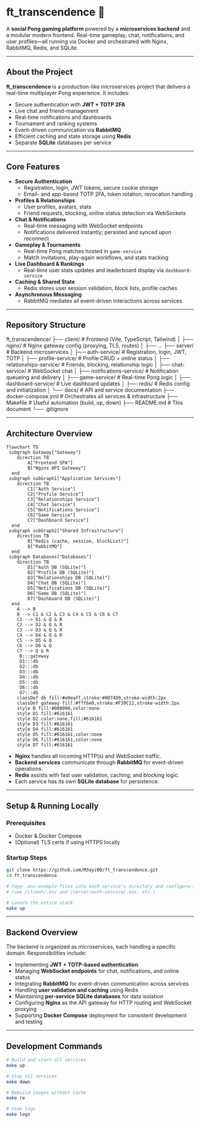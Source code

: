 # ft_transcendence 🏓

A **social Pong gaming platform** powered by a **microservices backend** and a modular modern frontend. Real-time gameplay, chat, notifications, and user profiles—all running via Docker and orchestrated with Nginx, RabbitMQ, Redis, and SQLite.

---

## About the Project

**ft_transcendence** is a production-like microservices project that delivers a real-time multiplayer Pong experience. It includes:

- Secure authentication with **JWT + TOTP 2FA**
- Live chat and friend-management
- Real-time notifications and dashboards
- Tournament and ranking systems
- Event-driven communication via **RabbitMQ**
- Efficient caching and state storage using **Redis**
- Separate **SQLite** databases per service

---

## Core Features

- **Secure Authentication**
  - Registration, login, JWT tokens, secure cookie storage
  - Email- and app-based TOTP 2FA, token rotation, revocation handling
- **Profiles & Relationships**
  - User profiles, avatars, stats
  - Friend requests, blocking, online status detection via WebSockets
- **Chat & Notifications**
  - Real-time messaging with WebSocket endpoints
  - Notifications delivered instantly; persisted and synced upon reconnect
- **Gameplay & Tournaments**
  - Real-time Pong matches hosted in `game-service`
  - Match invitations, play-again workflows, and stats tracking
- **Live Dashboard & Rankings**
  - Real-time user stats updates and leaderboard display via `dashboard-service`
- **Caching & Shared State**
  - Redis stores user session validation, block lists, profile caches
- **Asynchronous Messaging**
  - RabbitMQ mediates all event-driven interactions across services

---

## Repository Structure

ft_transcendence/
├── client/                        # Frontend (Vite, TypeScript, Tailwind)
│   ├── nginx/                         # Nginx gateway config (proxying, TLS, routes)
│   ├── ...
├── server/                        # Backend microservices
│   ├── auth-service/              # Registration, login, JWT, TOTP
│   ├── profile-service/           # Profile CRUD + online status
│   ├── relationships-service/     # Friends, blocking, relationship logic
│   ├── chat-service/              # WebSocket chat
│   ├── notifications-service/     # Notification queueing and delivery
│   ├── game-service/              # Real-time Pong logic
│   ├── dashboard-service/         # Live dashboard updates
│   ├── redis/                     # Redis config and initialization
│   └── docs/                      # API and service documentation
├── docker-compose.yml             # Orchestrates all services & infrastructure
├── Makefile                       # Useful automation (build, up, down)
├── README.md                      # This document
└── .gitignore


---

## Architecture Overview

```mermaid
flowchart TD
 subgraph Gateway["Gateway"]
    direction TB
        A["Frontend SPA"]
        B["Nginx API Gateway"]
  end
 subgraph subGraph1["Application Services"]
    direction TB
        C1["Auth Service"]
        C2["Profile Service"]
        C3["Relationships Service"]
        C4["Chat Service"]
        C5["Notifications Service"]
        C6["Game Service"]
        C7["Dashboard Service"]
  end
 subgraph subGraph2["Shared Infrastructure"]
    direction TB
        R["Redis (cache, session, blockList)"]
        Q["RabbitMQ"]
  end
 subgraph Databases["Databases"]
    direction TB
        D1["Auth DB (SQLite)"]
        D2["Profile DB (SQLite)"]
        D3["Relationships DB (SQLite)"]
        D4["Chat DB (SQLite)"]
        D5["Notifications DB (SQLite)"]
        D6["Game DB (SQLite)"]
        D7["Dashboard DB (SQLite)"]
  end
    A --> B
    B --> C1 & C2 & C3 & C4 & C5 & C6 & C7
    C1 --> D1 & Q & R
    C2 --> D2 & Q & R
    C3 --> D3 & Q & R
    C4 --> D4 & Q & R
    C5 --> D5 & Q
    C6 --> D6 & Q
    C7 --> Q & R
     B:::gateway
     D1:::db
     D2:::db
     D3:::db
     D4:::db
     D5:::db
     D6:::db
     D7:::db
    classDef db fill:#e0eaff,stroke:#0074D9,stroke-width:2px
    classDef gateway fill:#fff6e0,stroke:#F39C12,stroke-width:2px
    style B fill:#000000,color:none
    style D1 fill:#616161
    style D2 color:none,fill:#616161
    style D3 fill:#616161
    style D4 fill:#616161
    style D5 fill:#616161,color:none
    style D6 fill:#616161,color:none
    style D7 fill:#616161

```

- **Nginx** handles all incoming HTTP(s) and WebSocket traffic.
- **Backend services** communicate through **RabbitMQ** for event-driven operations.
- **Redis** assists with fast user validation, caching, and blocking logic.
- Each service has its own **SQLite database** for persistence.

---

##  Setup & Running Locally

### Prerequisites
- Docker & Docker Compose
- (Optional) TLS certs if using HTTPS locally

### Startup Steps
```bash
git clone https://github.com/M3ayz00/ft_transcendence.git
cd ft_transcendence

# Copy .env.example files into each service's directory and configure secrets
# (see /client/.env and /server/auth-service/.env, etc.)

# Launch the entire stack
make up
```
---

## Backend Overview

The backend is organized as microservices, each handling a specific domain. Responsibilities include:

- Implementing **JWT + TOTP-based authentication**
- Managing **WebSocket endpoints** for chat, notifications, and online status
- Integrating **RabbitMQ** for event-driven communication across services
- Handling **user validation and caching** using Redis
- Maintaining **per-service SQLite databases** for data isolation
- Configuring **Nginx** as the API gateway for HTTP routing and WebSocket proxying
- Supporting **Docker Compose** deployment for consistent development and testing

---

## Development Commands

```bash
# Build and start all services
make up

# Stop all services
make down

# Rebuild images without cache
make re

# View logs
make logs
```
